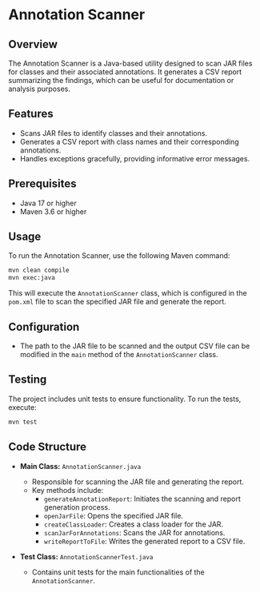 # Annotation Scanner

## Overview

The Annotation Scanner is a Java-based utility designed to scan JAR files for classes and their associated annotations. It generates a CSV report summarizing the findings, which can be useful for documentation or analysis purposes.

## Features

- Scans JAR files to identify classes and their annotations.
- Generates a CSV report with class names and their corresponding annotations.
- Handles exceptions gracefully, providing informative error messages.

## Prerequisites

- Java 17 or higher
- Maven 3.6 or higher

## Usage

To run the Annotation Scanner, use the following Maven command:

```bash
mvn clean compile
mvn exec:java
```

This will execute the `AnnotationScanner` class, which is configured in the `pom.xml` file to scan the specified JAR file and generate the report.

## Configuration

- The path to the JAR file to be scanned and the output CSV file can be modified in the `main` method of the `AnnotationScanner` class.

## Testing

The project includes unit tests to ensure functionality. To run the tests, execute:

```bash
mvn test
```

## Code Structure

- **Main Class:** `AnnotationScanner.java`

  - Responsible for scanning the JAR file and generating the report.
  - Key methods include:
    - `generateAnnotationReport`: Initiates the scanning and report generation process.
    - `openJarFile`: Opens the specified JAR file.
    - `createClassLoader`: Creates a class loader for the JAR.
    - `scanJarForAnnotations`: Scans the JAR for annotations.
    - `writeReportToFile`: Writes the generated report to a CSV file.

- **Test Class:** `AnnotationScannerTest.java`
  - Contains unit tests for the main functionalities of the `AnnotationScanner`.
